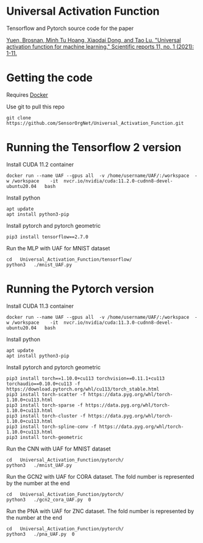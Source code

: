# Universal Activation Function

Tensorflow and Pytorch source code for the paper 

[Yuen, Brosnan, Minh Tu Hoang, Xiaodai Dong, and Tao Lu. "Universal activation function for machine learning." Scientific reports 11, no. 1 (2021): 1-11.](https://www.nature.com/articles/s41598-021-96723-8)


# Getting the code

Requires [Docker](https://docs.docker.com/get-docker/) 


Use git to pull this repo
```
git clone https://github.com/SensorOrgNet/Universal_Activation_Function.git
```


# Running the Tensorflow 2 version


Install CUDA 11.2 container
```
docker run --name UAF --gpus all  -v /home/username/UAF/:/workspace  -w /workspace    -it  nvcr.io/nvidia/cuda:11.2.0-cudnn8-devel-ubuntu20.04   bash
```


Install python
```
apt update
apt install python3-pip
```


Install pytorch and pytorch geometric
```
pip3 install tensorflow==2.7.0
```




Run the MLP with UAF for MNIST dataset
```
cd   Universal_Activation_Function/tensorflow/
python3   ./mnist_UAF.py 
```






# Running the Pytorch version


Install CUDA 11.3 container
```
docker run --name UAF --gpus all  -v /home/username/UAF/:/workspace  -w /workspace    -it  nvcr.io/nvidia/cuda:11.3.0-cudnn8-devel-ubuntu20.04   bash
```

Install python
```
apt update
apt install python3-pip
```

Install pytorch and pytorch geometric
```
pip3 install torch==1.10.0+cu113 torchvision==0.11.1+cu113 torchaudio==0.10.0+cu113 -f https://download.pytorch.org/whl/cu113/torch_stable.html
pip3 install torch-scatter -f https://data.pyg.org/whl/torch-1.10.0+cu113.html
pip3 install torch-sparse -f https://data.pyg.org/whl/torch-1.10.0+cu113.html
pip3 install torch-cluster -f https://data.pyg.org/whl/torch-1.10.0+cu113.html
pip3 install torch-spline-conv -f https://data.pyg.org/whl/torch-1.10.0+cu113.html
pip3 install torch-geometric
```




Run the CNN with UAF for MNIST dataset
```
cd   Universal_Activation_Function/pytorch/
python3   ./mnist_UAF.py 
```







Run the GCN2 with UAF for CORA dataset. The fold number is represented by the number at the end
```
cd   Universal_Activation_Function/pytorch/
python3   ./gcn2_cora_UAF.py  0
```





Run the PNA with UAF for ZNC dataset. The fold number is represented by the number at the end
```
cd   Universal_Activation_Function/pytorch/
python3   ./pna_UAF.py  0
```



